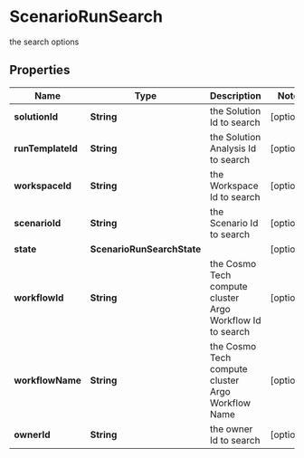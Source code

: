 

# ScenarioRunSearch

the search options

## Properties

| Name | Type | Description | Notes |
|------------ | ------------- | ------------- | -------------|
|**solutionId** | **String** | the Solution Id to search |  [optional] |
|**runTemplateId** | **String** | the Solution Analysis Id to search |  [optional] |
|**workspaceId** | **String** | the Workspace Id to search |  [optional] |
|**scenarioId** | **String** | the Scenario Id to search |  [optional] |
|**state** | **ScenarioRunSearchState** |  |  [optional] |
|**workflowId** | **String** | the Cosmo Tech compute cluster Argo Workflow Id to search |  [optional] |
|**workflowName** | **String** | the Cosmo Tech compute cluster Argo Workflow Name |  [optional] |
|**ownerId** | **String** | the owner Id to search |  [optional] |



